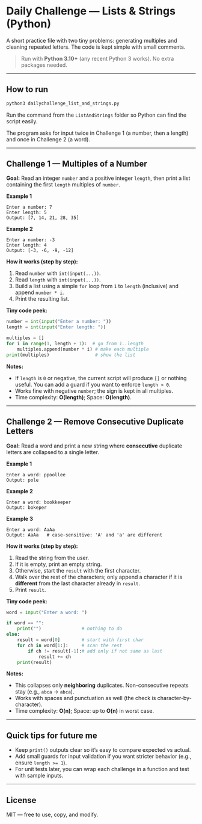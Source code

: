 # Daily Challenge — Lists & Strings (Python)

A short practice file with two tiny problems: generating multiples and cleaning repeated letters. The code is kept simple with small comments.

> Run with **Python 3.10+** (any recent Python 3 works). No extra packages needed.

---

## How to run

```bash
python3 dailychallenge_list_and_strings.py
```
Run the command from the `ListAndStrings` folder so Python can find the script easily.

The program asks for input twice in Challenge 1 (a number, then a length) and once in Challenge 2 (a word).

---

## Challenge 1 — Multiples of a Number

**Goal:** Read an integer `number` and a positive integer `length`, then print a list containing the first `length` multiples of `number`.

**Example 1**
```
Enter a number: 7
Enter length: 5
Output: [7, 14, 21, 28, 35]
```

**Example 2**
```
Enter a number: -3
Enter length: 4
Output: [-3, -6, -9, -12]
```

**How it works (step by step):**
1. Read `number` with `int(input(...))`.
2. Read `length` with `int(input(...))`.
3. Build a list using a simple `for` loop from `1` to `length` (inclusive) and append `number * i`.
4. Print the resulting list.

**Tiny code peek:**
```python
number = int(input("Enter a number: "))
length = int(input("Enter length: "))

multiples = []
for i in range(1, length + 1):  # go from 1..length
    multiples.append(number * i) # make each multiple
print(multiples)                 # show the list
```

**Notes:**
- If `length` is `0` or negative, the current script will produce `[]` or nothing useful. You can add a guard if you want to enforce `length > 0`.
- Works fine with negative `number`; the sign is kept in all multiples.
- Time complexity: **O(length)**; Space: **O(length)**.

---

## Challenge 2 — Remove Consecutive Duplicate Letters

**Goal:** Read a word and print a new string where **consecutive** duplicate letters are collapsed to a single letter.

**Example 1**
```
Enter a word: ppoollee
Output: pole
```

**Example 2**
```
Enter a word: bookkeeper
Output: bokeper
```

**Example 3**
```
Enter a word: AaAa
Output: AaAa   # case-sensitive: 'A' and 'a' are different
```

**How it works (step by step):**
1. Read the string from the user.
2. If it is empty, print an empty string.
3. Otherwise, start the `result` with the first character.
4. Walk over the rest of the characters; only append a character if it is **different** from the last character already in `result`.
5. Print `result`.

**Tiny code peek:**
```python
word = input("Enter a word: ")

if word == "":
    print("")               # nothing to do
else:
    result = word[0]        # start with first char
    for ch in word[1:]:     # scan the rest
        if ch != result[-1]:# add only if not same as last
            result += ch
    print(result)
```

**Notes:**
- This collapses only **neighboring** duplicates. Non-consecutive repeats stay (e.g., `abca` -> `abca`).
- Works with spaces and punctuation as well (the check is character-by-character).
- Time complexity: **O(n)**; Space: up to **O(n)** in worst case.

---

## Quick tips for future me

- Keep `print()` outputs clear so it’s easy to compare expected vs actual.
- Add small guards for input validation if you want stricter behavior (e.g., ensure `length >= 1`).
- For unit tests later, you can wrap each challenge in a function and test with sample inputs.

---

## License
MIT — free to use, copy, and modify.
